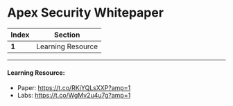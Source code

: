 # Apex Security Whitepaper

Index | Section
--- | ---
**1** | Learning Resource

___


#### Learning Resource: 

* Paper: https://t.co/RKiYQLsXXP?amp=1
* Labs: https://t.co/WgMv2u4u7g?amp=1